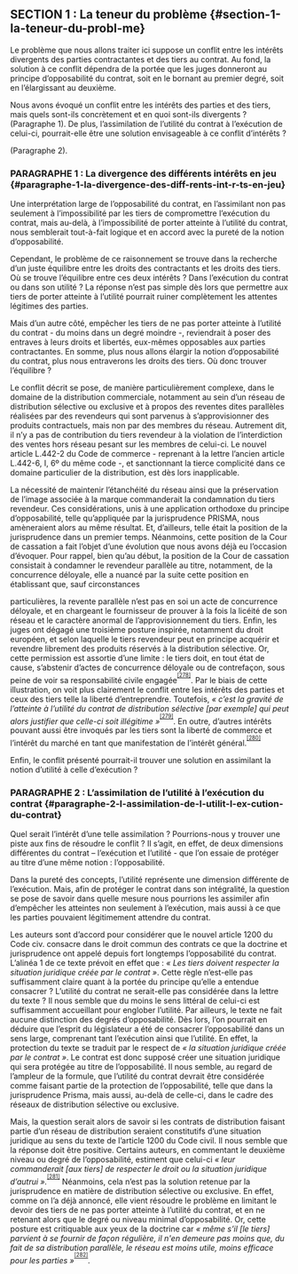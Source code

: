 ## SECTION 1 : La teneur du problème {#section-1-la-teneur-du-probl-me}

Le problème que nous allons traiter ici suppose un conflit entre les intérêts divergents des parties contractantes et des tiers au contrat. Au fond, la solution à ce conflit dépendra de la portée que les juges donneront au principe d’opposabilité du contrat, soit en le bornant au premier degré, soit en l’élargissant au deuxième.

Nous avons évoqué un conflit entre les intérêts des parties et des tiers, mais quels sont-ils concrètement et en quoi sont-ils divergents ? (Paragraphe 1). De plus, l’assimilation de l’utilité du contrat à l’exécution de celui-ci, pourrait-elle être une solution envisageable à ce conflit d’intérêts ?

(Paragraphe 2).

### PARAGRAPHE 1 : La divergence des différents intérêts en jeu {#paragraphe-1-la-divergence-des-diff-rents-int-r-ts-en-jeu}

Une interprétation large de l’opposabilité du contrat, en l’assimilant non pas seulement à l’impossibilité par les tiers de compromettre l’exécution du contrat, mais au-delà, à l’impossibilité de porter atteinte à l’utilité du contrat, nous semblerait tout-à-fait logique et en accord avec la pureté de la notion d’opposabilité.

Cependant, le problème de ce raisonnement se trouve dans la recherche d’un juste équilibre entre les droits des contractants et les droits des tiers. Où se trouve l’équilibre entre ces deux intérêts ? Dans l’exécution du contrat ou dans son utilité ? La réponse n’est pas simple dès lors que permettre aux tiers de porter atteinte à l’utilité pourrait ruiner complètement les attentes légitimes des parties.

Mais d’un autre côté, empêcher les tiers de ne pas porter atteinte à l’utilité du contrat - du moins dans un degré moindre -, reviendrait à poser des entraves à leurs droits et libertés, eux-mêmes opposables aux parties contractantes. En somme, plus nous allons élargir la notion d’opposabilité du contrat, plus nous entraverons les droits des tiers. Où donc trouver l’équilibre ?

Le conflit décrit se pose, de manière particulièrement complexe, dans le domaine de la distribution commerciale, notamment au sein d’un réseau de distribution sélective ou exclusive et à propos des reventes dites parallèles réalisées par des revendeurs qui sont parvenus à s’approvisionner des produits contractuels, mais non par des membres du réseau. Autrement dit, il n’y a pas de contribution du tiers revendeur à la violation de l’interdiction des ventes hors réseau pesant sur les membres de celui-ci. Le nouvel article L.442-2 du Code de commerce - reprenant à la lettre l’ancien article L.442-6, I, 6º du même code -, et sanctionnant la tierce complicité dans ce domaine particulier de la distribution, est dès lors inapplicable.

La nécessité de maintenir l’étanchéité du réseau ainsi que la préservation de l’image associée à la marque commanderait la condamnation du tiers revendeur. Ces considérations, unis à une application orthodoxe du principe d’opposabilité, telle qu’appliquée par la jurisprudence PRISMA, nous amèneraient alors au même résultat. Et, d’ailleurs, telle était la position de la jurisprudence dans un premier temps. Néanmoins, cette position de la Cour de cassation a fait l’objet d’une évolution que nous avons déjà eu l’occasion d’évoquer. Pour rappel, bien qu’au début, la position de la Cour de cassation consistait à condamner le revendeur parallèle au titre, notamment, de la concurrence déloyale, elle a nuancé par la suite cette position en établissant que, sauf circonstances

particulières, la revente parallèle n’est pas en soi un acte de concurrence déloyale, et en chargeant le fournisseur de prouver à la fois la licéité de son réseau et le caractère anormal de l’approvisionnement du tiers. Enfin, les juges ont dégagé une troisième posture inspirée, notamment du droit européen, et selon laquelle le tiers revendeur peut en principe acquérir et revendre librement des produits réservés à la distribution sélective. Or, cette permission est assortie d’une limite : le tiers doit, en tout état de cause, s’abstenir d’actes de concurrence déloyale ou de contrefaçon, sous peine de voir sa responsabilité civile engagée<sup><sup id="11397449176964-footnote-ref-278"><a href="#11397449176964-footnote-278">[278]</a></sup></sup>. Par le biais de cette illustration, on voit plus clairement le conflit entre les intérêts des parties et ceux des tiers telle la liberté d’entreprendre. Toutefois, _« c’est la gravité de l’atteinte à l’utilité du contrat de distribution sélective [par exemple] qui peut alors justifier que celle-ci soit illégitime »_<sup><sup id="11397449176964-footnote-ref-279"><a href="#11397449176964-footnote-279">[279]</a></sup></sup>. En outre, d’autres intérêts pouvant aussi être invoqués par les tiers sont la liberté de commerce et l’intérêt du marché en tant que manifestation de l’intérêt général.<sup><sup id="11397449176964-footnote-ref-280"><a href="#11397449176964-footnote-280">[280]</a></sup></sup>

Enfin, le conflit présenté pourrait-il trouver une solution en assimilant la notion d’utilité à celle d’exécution ?

### PARAGRAPHE 2 : L’assimilation de l’utilité à l’exécution du contrat {#paragraphe-2-l-assimilation-de-l-utilit-l-ex-cution-du-contrat}

Quel serait l’intérêt d’une telle assimilation ? Pourrions-nous y trouver une piste aux fins de résoudre le conflit ? Il s’agit, en effet, de deux dimensions différentes du contrat – l’exécution et l’utilité - que l’on essaie de protéger au titre d’une même notion : l’opposabilité.

Dans la pureté des concepts, l’utilité représente une dimension différente de l’exécution. Mais, afin de protéger le contrat dans son intégralité, la question se pose de savoir dans quelle mesure nous pourrions les assimiler afin d’empêcher les atteintes non seulement à l’exécution, mais aussi à ce que les parties pouvaient légitimement attendre du contrat.

Les auteurs sont d’accord pour considérer que le nouvel article 1200 du Code civ. consacre dans le droit commun des contrats ce que la doctrine et jurisprudence ont appelé depuis fort longtemps l’opposabilité du contrat. L’alinéa 1 de ce texte prévoit en effet que : _« Les tiers doivent respecter la situation juridique créée par le contrat »_. Cette règle n’est-elle pas suffisamment claire quant à la portée du principe qu’elle a entendue consacrer ? L’utilité du contrat ne serait-elle pas considérée dans la lettre du texte ? Il nous semble que du moins le sens littéral de celui-ci est suffisamment accueillant pour englober l’utilité. Par ailleurs, le texte ne fait aucune distinction des degrés d’opposabilité. Dès lors, l’on pourrait en déduire que l’esprit du législateur a été de consacrer l’opposabilité dans un sens large, comprenant tant l’exécution ainsi que l’utilité. En effet, la protection du texte se traduit par le respect de _« la situation juridique créée par le contrat »_. Le contrat est donc supposé créer une situation juridique qui sera protégée au titre de l’opposabilité. Il nous semble, au regard de l’ampleur de la formule, que l’utilité du contrat devrait être considérée comme faisant partie de la protection de l’opposabilité, telle que dans la jurisprudence Prisma, mais aussi, au-delà de celle-ci, dans le cadre des réseaux de distribution sélective ou exclusive.

Mais, la question serait alors de savoir si les contrats de distribution faisant partie d’un réseau de distribution seraient constitutifs d’une situation juridique au sens du texte de l’article 1200 du Code civil. Il nous semble que la réponse doit être positive. Certains auteurs, en commentant le deuxième niveau ou degré de l’opposabilité, estiment que celui-ci _« leur commanderait [aux tiers] de respecter le droit ou la situation juridique d’autrui »._<sup><sup id="11397449176964-footnote-ref-281"><a href="#11397449176964-footnote-281">[281]</a></sup></sup> Néanmoins, cela n’est pas la solution retenue par la jurisprudence en matière de distribution sélective ou exclusive. En effet, comme on l’a déjà annoncé, elle vient résoudre le problème en limitant le devoir des tiers de ne pas porter atteinte à l’utilité du contrat, et en ne retenant alors que le degré ou niveau minimal d’opposabilité. Or, cette posture est critiquable aux yeux de la doctrine car _« même s’il [le tiers] parvient à se fournir de façon régulière, il n&#039;en demeure pas moins que, du fait de sa distribution parallèle, le réseau est moins utile, moins efficace pour les parties »_<sup><sup id="11397449176964-footnote-ref-282"><a href="#11397449176964-footnote-282">[282]</a></sup></sup>_._

[^278]: V. D. FERRIER, N. FERRIER, _Droit de la distribution,_ LexisNexis, 8º éd., 2017, p. 407 et s.

[^279]: V. D. FERRIER, N. FERRIER, _id.,_ p. 413

[^280]: V. N. FERRIER, L. SAUTONIE-LAGUIONIE, _La distribution parallèle à l&#039;épreuve de l&#039;opposabilité du réseau,_ _RTD_ Civ. 2011 p.225

[^281]: 

[^282]: N. FERRIER, L. SAUTONIE-LAGUIONIE, _La distribution parallèle à l&#039;épreuve de l&#039;opposabilité du réseau,_ _RTD_ Civ. 2011 p.225